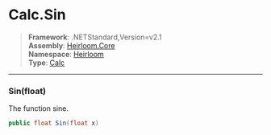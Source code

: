 # Calc.Sin

> **Framework**: .NETStandard,Version=v2.1  
> **Assembly**: [Heirloom.Core][0]  
> **Namespace**: [Heirloom][0]  
> **Type**: [Calc][1]  

--------------------------------------------------------------------------------

### Sin(float)

The function sine.

```cs
public float Sin(float x)
```

[0]: ..\Heirloom.Core.md
[1]: Heirloom.Calc.md
